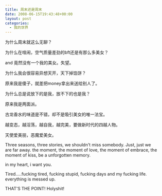 ```yaml
---
title: 周末还是周末
date: 2008-06-15T19:43:48+00:00
layout: post
categories:
  - 我的世界
---
```


为什么周末就这么无聊？

为什么在喧闹，空气质量差劲的bft还是有那么多美女？

and 竟然没有一个我的美女。失望。

为什么我会很容易异想天开，天下掉馅饼？

原来我是傻子，就差把money拿出来送给别人了。

为什么总是说放下的是我，放不下的也是我？

原来我是两面派。
<!--more-->
古龙香水的味道是不错，却不是吸引美女的唯一法宝。

越变态，越淫荡，越自我，越完美，要做新时代的四越人物。

天使爱美丽，恶魔爱美女。

Three seasons, three stories, we shouldn't miss somebody. Just, just we are far away. the moment, the moment of love, the moment of embrace, the moment of kiss, be a unforgotten memory.

in my heart, i want you.

Tired…..fucking tired, fucking stupid, fucking days and my fucking life. everything is messed up.

THAT'S THE POINT! Holyshit!